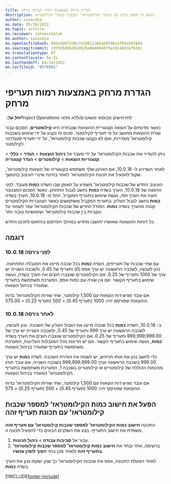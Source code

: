 ```yaml
---
title: הגדרת מרחק באמצעות רמות תעריפי מרחק
description: נושא זה מספק מידע על שיעורי הקילומטראז' ושכבות שיעורי הקילומטראז'.
author: suvaidya
ms.date: 05/20/2021
ms.topic: article
ms.reviewer: johnmichalak
ms.author: suvaidya
ms.openlocfilehash: 04dc6d0f2d8c7439012368ab6f46a1f69cb02804
ms.sourcegitcommit: c0792bd65d92db25e0e8864879a19c4b93efb10c
ms.translationtype: HT
ms.contentlocale: he-IL
ms.lasthandoff: 04/14/2022
ms.locfileid: "8576961"
---
```

# <a name="set-up-mileage-using-mileage-rate-tiers"></a>הגדרת מרחק באמצעות רמות תעריפי מרחק

_**חל על:** ‏Project Operations לתרחישים מבוססי משאבים/ללא מלאי_

כאשר מדווחים על הוצאה וקטגוריית ההוצאות שנבחרה היא **קילומטרים‬**, הסכום עבור שורת ההוצאות מחושב על פי *תעריף לקילומטר*. סכום זה נקבע על ידי שימוש בשכבות קילומטראז' מוגדרות, ואם לא נקבעו שכבות קילומטראז', על ידי תעריף סטנדרטי לקילומטר. 

ניתן להגדיר את שכבות הקילומטראז' על ידי מעבר אל **ניהול הוצאות** > **הגדר** > **כללי** > **קטגוריות הוצאות** > **קילומטרים** > **הגדר קטגוריה**.

לאחר השדרוג ל- 10.0.18, אם הארגון שלך משתמש בקטגוריה של הוצאות קילומטראז', שקול להפעיל את תכונת הקילומטראז' לאחר בחינת שינויי העיצוב בהמשך. 

העיצוב החדש של שכבות קילומטראז' משפיע על האופן שבו השדה **כמות** מעובד. לפני ההפצה של 10.0.18, הערך בשדה **כמות** נחשב לגבול התחתון. כאשר הסכום המצטבר חוצה את הערך הזה, נעשה שימוש בתעריף המקביל.  החל מ- 10.0.18, הערך בשדה **כמות** נחשב לגבול העליון. בתעריף המקביל משתמשים כאשר הצטברות הקילומטרים קטנה מהערך בשדה **כמות**.  המודל החדש של שכבות הקילומטראז' עוזר לשמור על עקביות בין שכבות קילומטראז' ושימושיות טובה יותר.   

כל דוחות ההוצאות שאושרו יחושבו מחדש במהלך הפרסום בהתאם לתכנון החדש.

## <a name="example"></a>דוגמה
 
### <a name="before-version-10018"></a>לפני גירסה 10.0.18
עם שתי שכבות של תעריפים, השדה **כמות** בכל שכבה מייצג את המגבלה התחתונה. נכון לעכשיו, לשכבה הראשונה יש ערך אפס (0) ותעריף של 0.45, ולשכבה השנייה יש ערך של 1000 ותעריף של 0.25. אם הקילומטרים שנצברו חוצים את הערך בשדה, נעשה שימוש בתעריף הקשור. אם אין שורה עם כמות אפס, המערכת משתמשת בתעריף שמוגדר בניהול הוצאות. 
 
אם עובד מגיש דוח הוצאות עם 1,500 קילומטר, שתי שורות הקילומטראז' בדוח ההוצאות שפורסם יהיו: 1000 (תעריף 0.45) + 500 (תעריף 0.25) = 575.00.

### <a name="after-version-10018"></a>לאחר גירסה 10.0.18
ב- 10.0.18, השדה **כמות** בכל שכבה מייצג את הגבול העליון של השכבה. נכון לעכשיו, לשכבה הראשונה יש ערך 999 ותעריף של 0.45, ולשכבה השנייה יש ערך של 999,999,999.00 ותעריף של 0.25. אם הקילומטרים שנצברו חוצים את הערך בשדה **כמות**, נעשה שימוש בתעריף הקשור. אם יש חריגות מכל המגבלות העליונות, המערכת משתמשת בתעריף שמוגדר בניהול הוצאות. 
 
כדי לחשב נכון את אותו תרחיש, יש לשנות את הגדרת השכבה. לשדה **כמות** יש ערך 999.00 בשכבה הראשונה וערך 999,999,999.00 בשכבה השנייה. אם עובד חורג מהכמות הכוללת של קילומטרים או קילומטרים בשכבה 1, המערכת משתמשת בתעריף הקילומטראז' המוגדר בניהול הוצאות. 
  
אם עובד מגיש דוח הוצאות עם 1,500 קילומטר, שתי שורות הקילומטראז' בדוח ההוצאות שפורסם יהיו: 1000 (תעריף 0.45) + 500 (תעריף 0.25) = 575

## <a name="enable-the-mileage-amount-calculation-for-multiple-mileage-tiers-with-same-rate-feature"></a>הפעל את חישוב כמות הקילומטראז' למספר שכבות קילומטראז' עם תכונת תעריף זהה

התכונה **חישוב כמות הקילומטראז' למספר שכבות קילומטראז' עם תעריף זהה** משפרת את חישוב התעריף. בצע את השלבים הבאים כדי להפעיל תכונה זו.

1. עבור אל **סביבות עבודה** > **ניהול תכונות**. 
2. ברשימה, אתר ובחר את **חישוב כמות קילומטראז' למספר שכבות קילומטראז' בתעריף זהה** ולאחר מכן בחר **הפוך לזמין עכשיו**.

לאחר הפעלת התכונה, אפס את שכבות הקילומטראז' כך שהן ישקפו נכון את הערך בשדה **כמות**. 


[!INCLUDE[footer-include](../includes/footer-banner.md)]
